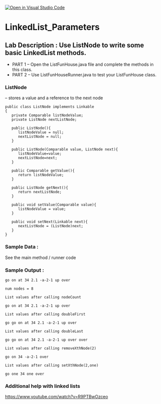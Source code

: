 [![Open in Visual Studio Code](https://classroom.github.com/assets/open-in-vscode-2e0aaae1b6195c2367325f4f02e2d04e9abb55f0b24a779b69b11b9e10269abc.svg)](https://classroom.github.com/online_ide?assignment_repo_id=18002150&assignment_repo_type=AssignmentRepo)
# LinkedList_Parameters

## Lab Description :   Use   ListNode   to write some basic LinkedList methods.  

- PART 1 – Open the   ListFunHouse.java   file and complete the methods in this class.   
- PART 2 – Use   ListFunHouseRunner.java   to test your ListFunHouse class.

  
### ListNode 
– stores a value and a reference to the next node

```
public class ListNode implements Linkable
{
   private Comparable listNodeValue;
   private ListNode nextListNode;

   public ListNode(){
      listNodeValue = null;
      nextListNode = null;
   }

   public ListNode(Comparable value, ListNode next){
      listNodeValue=value;
      nextListNode=next;
   }

   public Comparable getValue(){
      return listNodeValue;
   }

   public ListNode getNext(){
      return nextListNode;
   }

   public void setValue(Comparable value){
      listNodeValue = value;
   }
 
   public void setNext(Linkable next){
      nextListNode = (ListNode)next;
   }
}
```

### Sample Data : 
See the main method / runner code

### Sample Output :
```
go on at 34 2.1 -a-2-1 up over

num nodes = 8

List values after calling nodeCount

go on at 34 2.1 -a-2-1 up over

List values after calling doubleFirst

go go on at 34 2.1 -a-2-1 up over

List values after calling doubleLast

go go on at 34 2.1 -a-2-1 up over over

List values after calling removeXthNode(2)

go on 34 -a-2-1 over

List values after calling setXthNode(2,one)

go one 34 one over

```

### Additional help with linked lists
https://www.youtube.com/watch?v=R9PTBwOzceo

